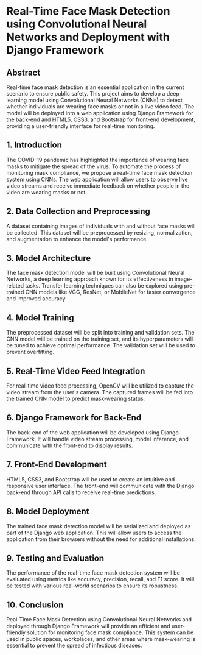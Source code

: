 # Real-Time Face Mask Detection using Convolutional Neural Networks and Deployment with Django Framework

## Abstract
Real-time face mask detection is an essential application in the current scenario to ensure public safety. This project aims to develop a deep learning model using Convolutional Neural Networks (CNNs) to detect whether individuals are wearing face masks or not in a live video feed. The model will be deployed into a web application using Django Framework for the back-end and HTML5, CSS3, and Bootstrap for front-end development, providing a user-friendly interface for real-time monitoring.

## 1. Introduction
The COVID-19 pandemic has highlighted the importance of wearing face masks to mitigate the spread of the virus. To automate the process of monitoring mask compliance, we propose a real-time face mask detection system using CNNs. The web application will allow users to observe live video streams and receive immediate feedback on whether people in the video are wearing masks or not.

## 2. Data Collection and Preprocessing
A dataset containing images of individuals with and without face masks will be collected. This dataset will be preprocessed by resizing, normalization, and augmentation to enhance the model's performance.

## 3. Model Architecture
The face mask detection model will be built using Convolutional Neural Networks, a deep learning approach known for its effectiveness in image-related tasks. Transfer learning techniques can also be explored using pre-trained CNN models like VGG, ResNet, or MobileNet for faster convergence and improved accuracy.

## 4. Model Training
The preprocessed dataset will be split into training and validation sets. The CNN model will be trained on the training set, and its hyperparameters will be tuned to achieve optimal performance. The validation set will be used to prevent overfitting.

## 5. Real-Time Video Feed Integration
For real-time video feed processing, OpenCV will be utilized to capture the video stream from the user's camera. The captured frames will be fed into the trained CNN model to predict mask-wearing status.

## 6. Django Framework for Back-End
The back-end of the web application will be developed using Django Framework. It will handle video stream processing, model inference, and communicate with the front-end to display results.

## 7. Front-End Development
HTML5, CSS3, and Bootstrap will be used to create an intuitive and responsive user interface. The front-end will communicate with the Django back-end through API calls to receive real-time predictions.

## 8. Model Deployment
The trained face mask detection model will be serialized and deployed as part of the Django web application. This will allow users to access the application from their browsers without the need for additional installations.

## 9. Testing and Evaluation
The performance of the real-time face mask detection system will be evaluated using metrics like accuracy, precision, recall, and F1 score. It will be tested with various real-world scenarios to ensure its robustness.

## 10. Conclusion
Real-Time Face Mask Detection using Convolutional Neural Networks and deployed through Django Framework will provide an efficient and user-friendly solution for monitoring face mask compliance. This system can be used in public spaces, workplaces, and other areas where mask-wearing is essential to prevent the spread of infectious diseases.
